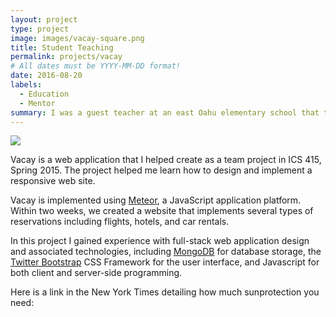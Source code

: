 ```yaml
---
layout: project
type: project
image: images/vacay-square.png
title: Student Teaching
permalink: projects/vacay
# All dates must be YYYY-MM-DD format!
date: 2016-08-20
labels:
  - Education
  - Mentor
summary: I was a guest teacher at an east Oahu elementary school that taught algebra 1 concepts and sun safety.
---
```


<img class="ui medium right floated rounded image" src="../images/vacay-home-page.png">

Vacay is a web application that I helped create as a team project in ICS 415, Spring 2015. The project helped me learn how to design and implement a responsive web site.

Vacay is implemented using [Meteor](http://meteor.com), a JavaScript application platform. Within two weeks, we created a website that implements several types of reservations including flights, hotels, and car rentals.

In this project I gained experience with full-stack web application design and associated technologies, including [MongoDB](http://mongodb.com) for database storage, the [Twitter Bootstrap](http://getbootstrap.com/) CSS Framework for the user interface, and Javascript for both client and server-side programming. 
 
Here is a link in the New York Times detailing how much sunprotection you need: 
